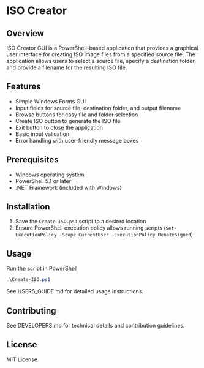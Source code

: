 # ISO Creator

## Overview
ISO Creator GUI is a PowerShell-based application that provides a graphical user interface for creating ISO image files from a specified source file. The application allows users to select a source file, specify a destination folder, and provide a filename for the resulting ISO file.

## Features
- Simple Windows Forms GUI
- Input fields for source file, destination folder, and output filename
- Browse buttons for easy file and folder selection
- Create ISO button to generate the ISO file
- Exit button to close the application
- Basic input validation
- Error handling with user-friendly message boxes

## Prerequisites
- Windows operating system
- PowerShell 5.1 or later
- .NET Framework (included with Windows)

## Installation
1. Save the `Create-ISO.ps1` script to a desired location
2. Ensure PowerShell execution policy allows running scripts (`Set-ExecutionPolicy -Scope CurrentUser -ExecutionPolicy RemoteSigned`)

## Usage
Run the script in PowerShell:
```powershell
.\Create-ISO.ps1
```
See USERS_GUIDE.md for detailed usage instructions.

## Contributing
See DEVELOPERS.md for technical details and contribution guidelines.

## License
MIT License
